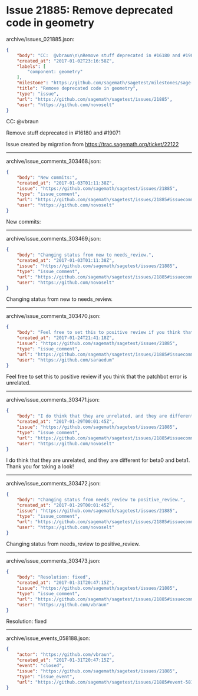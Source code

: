 # Issue 21885: Remove deprecated code in geometry

archive/issues_021885.json:
```json
{
    "body": "CC:  @vbraun\n\nRemove stuff deprecated in #16180 and #19071\n\nIssue created by migration from https://trac.sagemath.org/ticket/22122\n\n",
    "created_at": "2017-01-02T23:16:58Z",
    "labels": [
        "component: geometry"
    ],
    "milestone": "https://github.com/sagemath/sagetest/milestones/sage-7.6",
    "title": "Remove deprecated code in geometry",
    "type": "issue",
    "url": "https://github.com/sagemath/sagetest/issues/21885",
    "user": "https://github.com/novoselt"
}
```
CC:  @vbraun

Remove stuff deprecated in #16180 and #19071

Issue created by migration from https://trac.sagemath.org/ticket/22122





---

archive/issue_comments_303468.json:
```json
{
    "body": "New commits:",
    "created_at": "2017-01-03T01:11:38Z",
    "issue": "https://github.com/sagemath/sagetest/issues/21885",
    "type": "issue_comment",
    "url": "https://github.com/sagemath/sagetest/issues/21885#issuecomment-303468",
    "user": "https://github.com/novoselt"
}
```

New commits:



---

archive/issue_comments_303469.json:
```json
{
    "body": "Changing status from new to needs_review.",
    "created_at": "2017-01-03T01:11:38Z",
    "issue": "https://github.com/sagemath/sagetest/issues/21885",
    "type": "issue_comment",
    "url": "https://github.com/sagemath/sagetest/issues/21885#issuecomment-303469",
    "user": "https://github.com/novoselt"
}
```

Changing status from new to needs_review.



---

archive/issue_comments_303470.json:
```json
{
    "body": "Feel free to set this to positive review if you think that the patchbot error is unrelated.",
    "created_at": "2017-01-24T21:41:18Z",
    "issue": "https://github.com/sagemath/sagetest/issues/21885",
    "type": "issue_comment",
    "url": "https://github.com/sagemath/sagetest/issues/21885#issuecomment-303470",
    "user": "https://github.com/saraedum"
}
```

Feel free to set this to positive review if you think that the patchbot error is unrelated.



---

archive/issue_comments_303471.json:
```json
{
    "body": "I do think that they are unrelated, and they are different for beta0 and beta1. Thank you for taking a look!",
    "created_at": "2017-01-29T00:01:45Z",
    "issue": "https://github.com/sagemath/sagetest/issues/21885",
    "type": "issue_comment",
    "url": "https://github.com/sagemath/sagetest/issues/21885#issuecomment-303471",
    "user": "https://github.com/novoselt"
}
```

I do think that they are unrelated, and they are different for beta0 and beta1. Thank you for taking a look!



---

archive/issue_comments_303472.json:
```json
{
    "body": "Changing status from needs_review to positive_review.",
    "created_at": "2017-01-29T00:01:45Z",
    "issue": "https://github.com/sagemath/sagetest/issues/21885",
    "type": "issue_comment",
    "url": "https://github.com/sagemath/sagetest/issues/21885#issuecomment-303472",
    "user": "https://github.com/novoselt"
}
```

Changing status from needs_review to positive_review.



---

archive/issue_comments_303473.json:
```json
{
    "body": "Resolution: fixed",
    "created_at": "2017-01-31T20:47:15Z",
    "issue": "https://github.com/sagemath/sagetest/issues/21885",
    "type": "issue_comment",
    "url": "https://github.com/sagemath/sagetest/issues/21885#issuecomment-303473",
    "user": "https://github.com/vbraun"
}
```

Resolution: fixed



---

archive/issue_events_058188.json:
```json
{
    "actor": "https://github.com/vbraun",
    "created_at": "2017-01-31T20:47:15Z",
    "event": "closed",
    "issue": "https://github.com/sagemath/sagetest/issues/21885",
    "type": "issue_event",
    "url": "https://github.com/sagemath/sagetest/issues/21885#event-58188"
}
```
